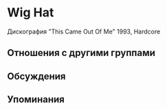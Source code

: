# Wig Hat

Дискография
"This Came Out Of Me" 1993, Hardcore

## Отношения с другими группами


## Обсуждения


## Упоминания


